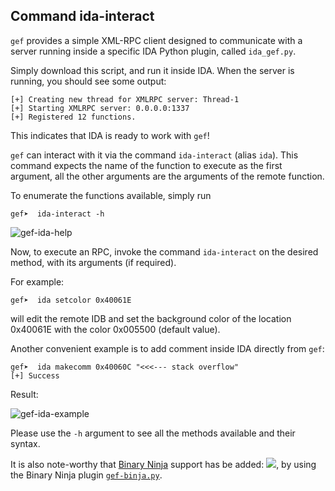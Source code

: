 ## Command ida-interact

`gef` provides a simple XML-RPC client designed to communicate with a server
running inside a specific IDA Python plugin, called `ida_gef.py`.

Simply download this script, and run it inside IDA. When the server is running,
you should see some output:

```
[+] Creating new thread for XMLRPC server: Thread-1
[+] Starting XMLRPC server: 0.0.0.0:1337
[+] Registered 12 functions.
```

This indicates that IDA is ready to work with `gef`!

`gef` can interact with it via the command `ida-interact` (alias `ida`). This
command expects the name of the function to execute as the first argument, all the
other arguments are the arguments of the remote function.

To enumerate the functions available, simply run
```text
gef➤  ida-interact -h
```
![gef-ida-help](https://i.imgur.com/JFNBfjY.png)

Now, to execute an RPC, invoke the command `ida-interact` on the desired method,
with its arguments (if required).

For example:
```text
gef➤  ida setcolor 0x40061E
```
will edit the remote IDB and set the background color of the location 0x40061E
with the color 0x005500 (default value).

Another convenient example is to add comment inside IDA directly from `gef`:
```text
gef➤  ida makecomm 0x40060C "<<<--- stack overflow"
[+] Success
```

Result:

![gef-ida-example](https://i.imgur.com/jZ2eWG4.png)

Please use the `-h` argument to see all the methods available and their syntax.

It is also note-worthy that [Binary Ninja](https://binary.ninja) support has be added:
![](https://pbs.twimg.com/media/CzSso9bUAAArL1f.jpg:large), by using the
Binary Ninja plugin [`gef-binja.py`](https://github.com/hugsy/gef-binja).
